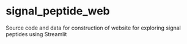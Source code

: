 # signal_peptide_web
Source code and data for construction of website for exploring signal peptides using Streamlit
